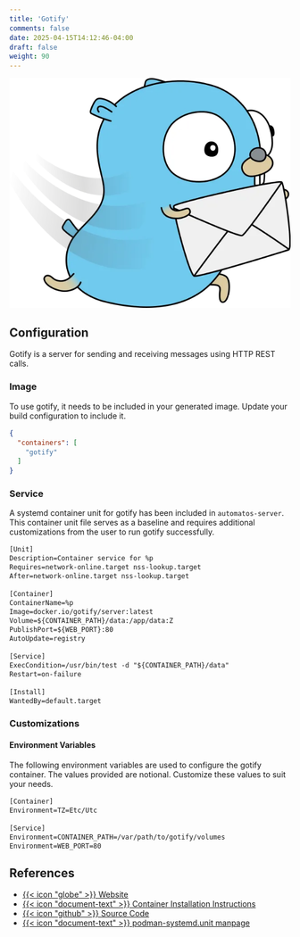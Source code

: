 ```yaml
---
title: 'Gotify'
comments: false
date: 2025-04-15T14:12:46-04:00
draft: false
weight: 90
---
```

![Gotify](./gotify.webp)

## Configuration

Gotify is a server for sending and receiving messages using HTTP REST calls.

### Image

To use gotify, it needs to be included in your generated image. Update your build configuration to include it.

```json {filename=".config/my-server-build"}
{
  "containers": [
    "gotify"
  ]
}
```

### Service

A systemd container unit for gotify has been included in `automatos-server`. This container unit file serves as a baseline and requires additional customizations from the user to run gotify successfully.

```systemd {base_url="https://github.com/cubt85iz/automatos-server/blob/main", filename="/etc/containers/systemd/gotify.container"}
[Unit]
Description=Container service for %p
Requires=network-online.target nss-lookup.target
After=network-online.target nss-lookup.target

[Container]
ContainerName=%p
Image=docker.io/gotify/server:latest
Volume=${CONTAINER_PATH}/data:/app/data:Z
PublishPort=${WEB_PORT}:80
AutoUpdate=registry

[Service]
ExecCondition=/usr/bin/test -d "${CONTAINER_PATH}/data"
Restart=on-failure

[Install]
WantedBy=default.target
```

### Customizations

#### Environment Variables

The following environment variables are used to configure the gotify container. The values provided are notional. Customize these values to suit your needs.

```systemd {filename="/etc/containers/systemd/gotify.container.d/01-variables.conf"}
[Container]
Environment=TZ=Etc/Utc

[Service]
Environment=CONTAINER_PATH=/var/path/to/gotify/volumes
Environment=WEB_PORT=80
```

## References

- [{{< icon "globe" >}} Website](https://gotify.net/)
- [{{< icon "document-text" >}} Container Installation Instructions](https://gotify.net/docs/install#docker)
- [{{< icon "github" >}} Source Code](https://github.com/gotify/server)
- [{{< icon "document-text" >}} podman-systemd.unit manpage](https://docs.podman.io/en/latest/markdown/podman-systemd.unit.5.html)
